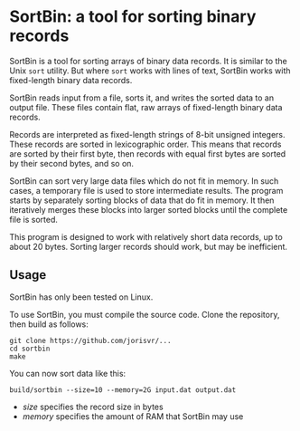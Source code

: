 
# SortBin: a tool for sorting binary records

SortBin is a tool for sorting arrays of binary data records.
It is similar to the Unix `sort` utility.
But where `sort` works with lines of text, SortBin works with fixed-length binary data records.

SortBin reads input from a file, sorts it, and writes the sorted data to an output file.
These files contain flat, raw arrays of fixed-length binary data records.

Records are interpreted as fixed-length strings of 8-bit unsigned integers.
These records are sorted in lexicographic order.
This means that records are sorted by their first byte, then records with equal first bytes are sorted by their second bytes, and so on.

SortBin can sort very large data files which do not fit in memory.
In such cases, a temporary file is used to store intermediate results.
The program starts by separately sorting blocks of data that do fit in memory.
It then iteratively merges these blocks into larger sorted blocks until the complete file is sorted.

This program is designed to work with relatively short data records, up to about 20 bytes.
Sorting larger records should work, but may be inefficient.

## Usage

SortBin has only been tested on Linux.

To use SortBin, you must compile the source code.
Clone the repository, then build as follows:
```
git clone https://github.com/jorisvr/...
cd sortbin
make
```

You can now sort data like this:
```
build/sortbin --size=10 --memory=2G input.dat output.dat
```

* _size_ specifies the record size in bytes
* _memory_ specifies the amount of RAM that SortBin may use

